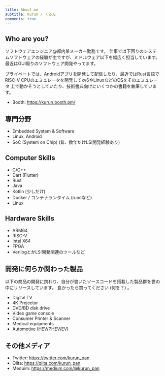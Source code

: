```yaml
---
title: About me
subtitle: Kurun / くるん
comments: true
---
```


## Who are you?
ソフトウェアエンジニア@都内某メーカー勤務です。
仕事では下回りのシステムソフトウェアの経験が主ですが、ミドルウェア以下を幅広く担当しています。
最近はGUI周りのソフトウェア開発やってます。

プライベートでは、Androidアプリを開発して配信したり、最近ではRust言語で
RISC-V CPUのエミュレータを開発してxv6やLinuxなどのOSをそのエミュレータ
上で動かそうとしていたり、技術書典向けにいくつかの書籍を執筆しています。

 - Booth: https://kurun.booth.pm/

## 専門分野
 - Embedded System & Software
 - Linux, Android
 - SoC (System on Chip) (昔、数年だけLSI開発経験あり)

## Computer Skills
 - C/C++
 - Dart (Flutter)
 - Rust
 - Java
 - Kotlin (少しだけ)
 - Docker / コンテナランタイム (runcなど)
 - Linux

## Hardware Skills
 - ARM64
 - RISC-V
 - Intel X64
 - FPGA
 - VerilogとかLSI開発関連のツールなど

## 開発に何らか関わった製品
以下の商品の開発に携わり、自分が書いたソースコードを搭載した製品群を世の中にリリースしています。
良かったら買ってください (何を？) 。
 - Digital TV
 - 4K Projector
 - DVD/BD disk drive
 - Video game console
 - Consumer Printer & Scanner
 - Medical equipments
 - Automotive (HEV/PHEV/EV)

## その他メディア
 - Twitter: https://twitter.com/kurun_pan
 - Qiita: https://qiita.com/kurun_pan
 - Meduim: https://medium.com/@kurun_pan
